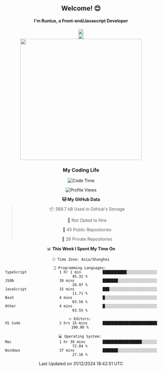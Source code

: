 

<div align="center">
    <div>    
        <h2>Welcome! 😊</h2>
        <h4> I'm Runtus, a Front-end/Javascript Developer</h4>
        <a href="https://github.com/antvis/g2">
            <img src="https://img.shields.io/endpoint?url=https://awards.antv.vision/runtus-g2-contributor.json" />
        </a>
    </div>
    <img style="width=100%" src="https://github.com/user-attachments/assets/96bbb592-d82f-4a25-bfe7-39362c279943"> </img>
</div>


<div align="center">
<img src="https://github-readme-stats.vercel.app/api?username=Runtus&show_icons=true&theme=tokyonight" width=400 />
</div>

<div align="center">
<h3>My Coding Life</h3>

<!--START_SECTION:waka-->
![Code Time](http://img.shields.io/badge/Code%20Time-372%20hrs%204%20mins-blue)

![Profile Views](http://img.shields.io/badge/Profile%20Views-21-blue)

**🐱 My GitHub Data** 

> 📦 389.7 kB Used in GitHub's Storage 
 > 
> 🚫 Not Opted to Hire
 > 
> 📜 45 Public Repositories 
 > 
> 🔑 26 Private Repositories 
 > 
📊 **This Week I Spent My Time On** 

```text
🕑︎ Time Zone: Asia/Shanghai

💬 Programming Languages: 
TypeScript               1 hr 1 min          ███████████░░░░░░░░░░░░░░   45.32 % 
JSON                     39 mins             ███████░░░░░░░░░░░░░░░░░░   28.97 % 
JavaScript               15 mins             ███░░░░░░░░░░░░░░░░░░░░░░   11.71 % 
Bash                     4 mins              █░░░░░░░░░░░░░░░░░░░░░░░░   03.56 % 
Other                    4 mins              █░░░░░░░░░░░░░░░░░░░░░░░░   03.55 % 

🔥 Editors: 
VS Code                  2 hrs 16 mins       █████████████████████████   100.00 % 

💻 Operating System: 
Mac                      1 hr 39 mins        ██████████████████░░░░░░░   72.84 % 
Windows                  37 mins             ███████░░░░░░░░░░░░░░░░░░   27.16 % 
```


 Last Updated on 31/12/2024 18:42:51 UTC
<!--END_SECTION:waka-->
</div>

